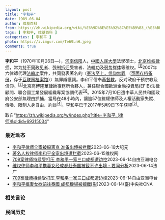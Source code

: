 ```yaml
---
layout: post
title: "李和平"
date: 1989-06-04
author: 维基百科
from: https://zh.wikipedia.org/wiki/%E6%9D%8E%E5%92%8C%E5%B9%B3_(%E5%BE%8B%E5%B8%88)
tags: [ 李和平, 维基百科 ]
categories: [ 李和平 ]
photo: https://i.imgur.com/Te69LnH.jpeg
comments: true
---
```

<div class="mw-parser-output">
<p><b>李和平</b>（1970年10月26日<span class="useeditintro" title="Template:BLP editintro">—</span>），<a href="/wiki/%E6%B2%B3%E5%8D%97" class="mw-redirect" title="河南">河南</a><a href="/wiki/%E4%BF%A1%E9%98%B3" class="mw-redirect" title="信阳">信阳</a>人，<a href="/wiki/%E4%B8%AD%E5%9C%8B%E4%BA%BA%E6%B0%91%E5%A4%A7%E5%AD%B8" class="mw-redirect" title="中國人民大學">中國人民大學</a>法學碩士，<a href="/wiki/%E5%8C%97%E4%BA%AC" class="mw-redirect" title="北京">北京</a><a href="/wiki/%E7%BB%B4%E6%9D%83%E5%BE%8B%E5%B8%88" title="维权律师">维权律师</a>，常为<a href="/wiki/%E6%8C%81%E4%B8%8D%E5%90%8C%E6%94%BF%E8%A7%81%E8%80%85" title="持不同政见者">持不同政见者</a>、<a href="/w/index.php?title=%E5%BC%BA%E5%88%B6%E6%8B%86%E8%BF%81&amp;action=edit&amp;redlink=1" class="new" title="强制拆迁（页面不存在）">强制拆迁</a>受害者、<a href="/wiki/%E6%B3%95%E8%BC%AA%E5%8A%9F" class="mw-redirect" title="法輪功">法輪功</a>及<a href="/wiki/%E5%BC%B1%E5%8A%BF%E7%BE%A4%E4%BD%93" title="弱势群体">弱势群体</a>等维权。<sup id="cite_ref-NED_1-0" class="reference"><a href="#cite_note-NED-1">[1]</a></sup>2007年六律師代理<a href="/wiki/%E6%B3%95%E8%BC%AA%E5%8A%9F" class="mw-redirect" title="法輪功">法輪功</a>案件，共同發表著名的〈<a rel="nofollow" class="external text" href="http://www.epochtimes.com/b5/7/8/21/n1808573.htm">憲法至上，信仰無罪</a> （<a rel="nofollow" class="external text" href="//web.archive.org/web/20190829174343/http://www.epochtimes.com/b5/7/8/21/n1808573.htm">页面存档备份</a>，存于<a href="/wiki/%E4%BA%92%E8%81%94%E7%BD%91%E6%A1%A3%E6%A1%88%E9%A6%86" title="互联网档案馆">互联网档案馆</a>）〉無罪辯護詞。李和平信奉<a href="/wiki/%E5%9F%BA%E7%9D%A3%E6%95%99" title="基督教">基督教</a>，反对政府干预宗教及信仰。<sup id="cite_ref-ChinaAid_2-0" class="reference"><a href="#cite_note-ChinaAid-2">[2]</a></sup>北京高博隆華律師事務所合夥人，兼任聯合國歐洲金融投資局(EFIB)法律顧問、聯合國工業發展組織專案協調代表<sup id="cite_ref-CHRL_3-0" class="reference"><a href="#cite_note-CHRL-3">[3]</a></sup>。2015年7月10日遭中華人民共和國政府公安部無理由抓捕，當局在48小時內，讓逾57位維權律師及人權活動家失蹤、傳喚、限制人身自由、約談<sup id="cite_ref-BBC0711_4-0" class="reference"><a href="#cite_note-BBC0711-4">[4]</a></sup>。李和平已于2017年5月9日下午获释<sup id="cite_ref-VOA0509_5-0" class="reference"><a href="#cite_note-VOA0509-5">[5]</a></sup>。
</p>
</div><!--esi <esi:include src="/esitest-fa8a495983347898/content" /> --><noscript><img src="//zh.wikipedia.org/wiki/Special:CentralAutoLogin/start?type=1x1" alt="" title="" width="1" height="1" style="border: none; position: absolute;"></noscript>
<div class="printfooter" data-nosnippet="">取自“<a dir="ltr" href="https://zh.wikipedia.org/w/index.php?title=李和平_(律师)&amp;oldid=69315034">https://zh.wikipedia.org/w/index.php?title=李和平_(律师)&amp;oldid=69315034</a>”</div><div id="recent-news"><h3>最近动态</h3><ul><li><a href="https://nodebe4.github.io/waimei/2023-06-16/%E6%9D%8E%E5%92%8C%E5%B9%B3%E5%BE%8B%E5%B8%88%E5%85%A8%E5%AE%B6%E8%A2%AB%E9%80%BC%E7%A6%BB%E4%BA%AC-%E5%87%86%E5%A4%87%E5%87%BA%E5%A2%83%E8%A2%AB%E6%8B%A6%E6%88%AA" title="李和平律师全家被逼离京 准备出境被拦截—— 【大纪元2023年06月16日讯】（大纪元记者洪宁采访报导）6月9日，中国维权律师李和平带着妻女在成都天府机场准备搭乘前往泰国的航班时，被警方以“可能...">李和平律师全家被逼离京 准备出境被拦截</a><time>2023-06-16</time><a class="tag">大纪元</a></li>
<li><a href="https://nodebe4.github.io/waimei/2023-06-15/%E8%91%97%E5%90%8D%E4%BA%BA%E6%9D%83%E5%BE%8B%E5%B8%88%E6%9D%8E%E5%92%8C%E5%B9%B3%E5%85%A8%E5%AE%B6%E5%87%BA%E5%A2%83%E9%81%AD%E6%8B%A6%E6%88%AA" title="著名人权律师李和平全家出境遭拦截—— （维权网信息中心报道）2023年6月15日，本网获悉：中国大陆著名人权律师 李和平2023年6月9日在与妻子女儿从成都搭机前往泰国时，在天府机场遭边检警察的...">著名人权律师李和平全家出境遭拦截</a><time>2023-06-15</time><a class="tag">维权网</a></li>
<li><a href="https://nodebe4.github.io/waimei/2023-06-14/709%E6%A1%88%E5%BE%8B%E5%B8%88%E6%8C%81%E7%BB%AD%E5%8F%97%E6%89%93%E5%8E%8B-%E6%9D%8E%E5%92%8C%E5%B9%B3%E4%B8%80%E5%AE%B6%E4%B8%89%E5%8F%A3%E6%88%90%E9%83%BD%E9%81%AD%E8%BE%B9%E6%8E%A7" title="709案律师持续受打压 李和平一家三口成都遭边控—— 2023年6月9日，律师李和平和妻子王峭岭在成都被限制出境。 王峭岭独家提供 中国709案受害律师李和平持续受到当局打压，除了北京的寓所被人...">709案律师持续受打压 李和平一家三口成都遭边控</a><time>2023-06-14</time><a class="tag">自由亚洲电台</a></li>
<li><a href="https://nodebe4.github.io/waimei/2023-06-14/%E7%BB%B4%E6%9D%83%E5%BE%8B%E5%B8%88%E6%9D%8E%E5%92%8C%E5%B9%B3%E6%90%BA%E5%A6%BB%E5%A5%B3%E7%BB%8F%E6%88%90%E9%83%BD%E8%B5%B4%E6%B3%B0%E5%9B%BD%E8%A2%AB%E6%88%AA%E4%B8%8D%E8%AE%B8%E5%87%BA%E5%A2%83-%E8%A6%81%E9%97%BB%E5%88%86%E6%9E%90" title="维权律师李和平携妻女经成都赴泰国被截不许出境 - 要闻分析—— 14/06/2023 - 23:08 6月14日通过推特发布的视频显示：正遭受逼迁的大陆维权律师李和平，6月9日在与妻子女儿从成都...">维权律师李和平携妻女经成都赴泰国被截不许出境 - 要闻分析</a><time>2023-06-14</time><a class="tag">法广</a></li>
<li><a href="https://nodebe4.github.io/waimei/2023-06-14/709%E6%A1%88%E5%BE%8B%E5%B8%88%E6%8C%81%E7%BB%AD%E5%8F%97%E6%89%93%E5%8E%8B-%E6%9D%8E%E5%92%8C%E5%B9%B3%E4%B8%80%E5%AE%B6%E4%B8%89%E5%8F%A3%E6%88%90%E9%83%BD%E9%81%AD%E8%BE%B9%E6%8E%A7" title="709案律师持续受打压 李和平一家三口成都遭边控—— 2023年6月9日，律师李和平和妻子王峭岭在成都被限制出境。 王峭岭独家提供 中国709案受害律师李和平持续受到当局打压，除了北京的寓所被人...">709案律师持续受打压 李和平一家三口成都遭边控</a><time>2023-06-14</time><a class="tag">自由亚洲电台</a></li>
<li><a href="https://nodebe4.github.io/waimei/2023-06-14/%E6%9D%8E%E5%92%8C%E5%B9%B3%E6%94%9C%E5%A6%BB%E5%A5%B3%E6%AC%B2%E5%89%8D%E5%BE%80%E6%B3%B0%E5%9C%8B-%E6%88%90%E9%83%BD%E6%A9%9F%E5%A0%B4%E8%A2%AB%E6%94%94%E6%88%AA-%E5%BD%B1" title="李和平攜妻女欲前往泰國 成都機場被攔截[影]—— （中央社台北14日電）正遭到中共當局強力逼遷的維權律師李和平，9日攜妻女欲從成都搭機前往泰國，在天府機場遭邊檢警察攔截，宣讀限制出境的通知，理由...">李和平攜妻女欲前往泰國 成都機場被攔截[影]</a><time>2023-06-14</time><a class="tag">(臺)中央社CNA</a></li>
</ul></div><div id="open-opinion"><h3>相关言论</h3><ul></ul></div><div id="mjls-record"><h3>民间历史</h3><ul></ul></div>